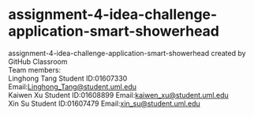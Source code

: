 # assignment-4-idea-challenge-application-smart-showerhead
assignment-4-idea-challenge-application-smart-showerhead created by GitHub Classroom  
Team members:  
Linghong Tang Student ID:01607330 Email:Linghong_Tang@student.uml.edu  
Kaiwen Xu Student ID:01608899 Email:kaiwen_xu@student.uml.edu  
Xin Su Student ID:01607479 Email:xin_su@student.uml.edu
